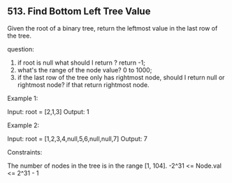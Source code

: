 ## 513. Find Bottom Left Tree Value

Given the root of a binary tree, return the leftmost value in the last row of the tree.

question:
1. if root is null what should I return ? return -1;
2. what's the range of the node value? 0 to 1000;
3. if the last row of the tree only has rightmost node, should I return null or rightmost node? if that return rightmost node.

Example 1:

Input: root = [2,1,3]
Output: 1

Example 2:

Input: root = [1,2,3,4,null,5,6,null,null,7]
Output: 7


Constraints:

The number of nodes in the tree is in the range [1, 104].
-2^31 <= Node.val <= 2^31 - 1